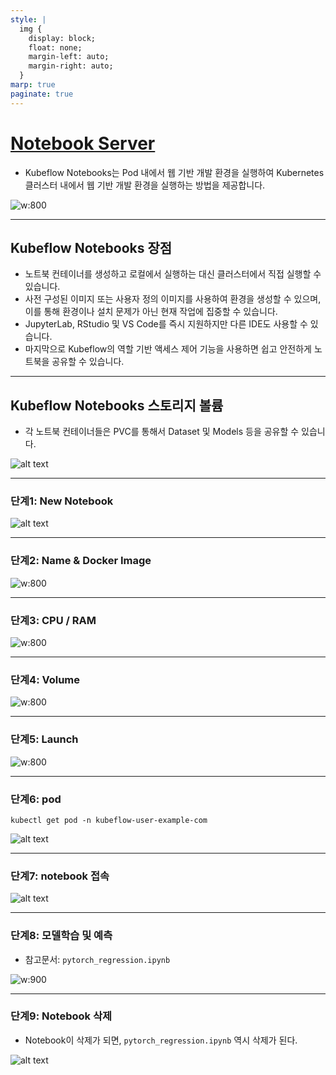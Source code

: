 ```yaml
---
style: |
  img {
    display: block;
    float: none;
    margin-left: auto;
    margin-right: auto;
  }
marp: true
paginate: true
---
```

# [Notebook Server](https://blog.kubesimplify.com/kubeflow-notebooks-ml-experimentation-made-easier-part-2)
- Kubeflow Notebooks는 Pod 내에서 웹 기반 개발 환경을 실행하여 Kubernetes 클러스터 내에서 웹 기반 개발 환경을 실행하는 방법을 제공합니다.

![w:800](./img/image.png)

---
## Kubeflow Notebooks 장점
- 노트북 컨테이너를 생성하고 로컬에서 실행하는 대신 클러스터에서 직접 실행할 수 있습니다.
- 사전 구성된 이미지 또는 사용자 정의 이미지를 사용하여 환경을 생성할 수 있으며, 이를 통해 환경이나 설치 문제가 아닌 현재 작업에 집중할 수 있습니다.
- JupyterLab, RStudio 및 VS Code를 즉시 지원하지만 다른 IDE도 사용할 수 있습니다.
- 마지막으로 Kubeflow의 역할 기반 액세스 제어 기능을 사용하면 쉽고 안전하게 노트북을 공유할 수 있습니다.

---
## Kubeflow Notebooks 스토리지 볼륨
- 각 노트북 컨테이너들은 PVC를 통해서 Dataset 및 Models 등을 공유할 수 있습니다. 

![alt text](./img/image-1.png)

---
### 단계1: New Notebook
![alt text](./img/image-2.png)

---
### 단계2: Name & Docker Image
![w:800](./img/image-3.png)

---
### 단계3: CPU / RAM 
![w:800](./img/image-4.png)

---
### 단계4: Volume
![w:800](./img/image-5.png)

---
### 단계5: Launch
![w:800](./img/image-6.png)

---
### 단계6: pod
```shell
kubectl get pod -n kubeflow-user-example-com
```
![alt text](./img/image-7.png)

---
### 단계7: notebook 접속 
![alt text](./img/image-8.png)

---
### 단계8: 모델학습 및 예측 
- 참고문서: `pytorch_regression.ipynb`

![w:900](./img/image-9.png)

---
### 단계9: Notebook 삭제 
- Notebook이 삭제가 되면, `pytorch_regression.ipynb` 역시 삭제가 된다.

![alt text](./img/image-10.png)


